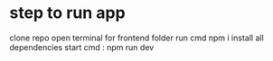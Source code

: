# step to run app
clone repo
open terminal for frontend folder 
run cmd npm i install all dependencies
start cmd : npm run dev
